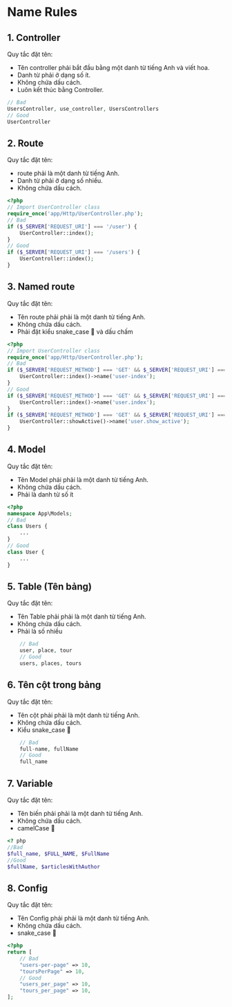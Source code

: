 # Name Rules

## 1. Controller

Quy tắc đặt tên:

- Tên controller phải bắt đầu bằng một danh từ tiếng Anh và viết hoa.
- Danh từ phải ở dạng số ít.
- Không chứa dấu cách.
- Luôn kết thúc bằng Controller.

```php
// Bad
UsersController, use_controller, UsersControllers
// Good
UserController
```

## 2. Route

Quy tắc đặt tên:

- route phải là một danh từ tiếng Anh.
- Danh từ phải ở dạng số nhiều.
- Không chứa dấu cách.

```php
<?php
// Import UserController class
require_once('app/Http/UserController.php');
// Bad
if ($_SERVER['REQUEST_URI'] === '/user') {
    UserController::index();
}
// Good
if ($_SERVER['REQUEST_URI'] === '/users') {
    UserController::index();
}
```

## 3. Named route

Quy tắc đặt tên:

- Tên route phải phải là một danh từ tiếng Anh.
- Không chứa dấu cách.
- Phải đặt kiểu snake_case 🐍 và dấu chấm

```php
<?php
// Import UserController class
require_once('app/Http/UserController.php');
// Bad
if ($_SERVER['REQUEST_METHOD'] === 'GET' && $_SERVER['REQUEST_URI'] === '/users') {
    UserController::index()->name('user-index');
}
// Good
if ($_SERVER['REQUEST_METHOD'] === 'GET' && $_SERVER['REQUEST_URI'] === '/users') {
    UserController::index()->name('user.index');
}
if ($_SERVER['REQUEST_METHOD'] === 'GET' && $_SERVER['REQUEST_URI'] === '/users/active') {
    UserController::showActive()->name('user.show_active');
}
```

## 4. Model

Quy tắc đặt tên:

- Tên Model phải phải là một danh từ tiếng Anh.
- Không chứa dấu cách.
- Phải là danh từ số ít

```php
<?php
namespace App\Models;
// Bad
class Users {
    ...
}
// Good
class User {
    ...
}
```

## 5. Table (Tên bảng)

Quy tắc đặt tên:

- Tên Table phải phải là một danh từ tiếng Anh.
- Không chứa dấu cách.
- Phải là số nhiều

```php
    // Bad
    user, place, tour
    // Good
    users, places, tours
```

## 6. Tên cột trong bảng

Quy tắc đặt tên:

- Tên cột phải phải là một danh từ tiếng Anh.
- Không chứa dấu cách.
- Kiểu snake_case 🐍

```php
    // Bad
    full-name, fullName
    // Good
    full_name
```

## 7. Variable

Quy tắc đặt tên:

- Tên biến phải phải là một danh từ tiếng Anh.
- Không chứa dấu cách.
- camelCase 🐫

```php
<? php
//Bad
$full_name, $FULL_NAME, $FullName
//Good
$fullName, $articlesWithAuthor
```

## 8. Config

Quy tắc đặt tên:

- Tên Config phải phải là một danh từ tiếng Anh.
- Không chứa dấu cách.
- snake_case 🐍

```php
<?php
return [
    // Bad
    "users-per-page" => 10,
    "toursPerPage" => 10,
    // Good
    "users_per_page" => 10,
    "tours_per_page" => 10,
];
